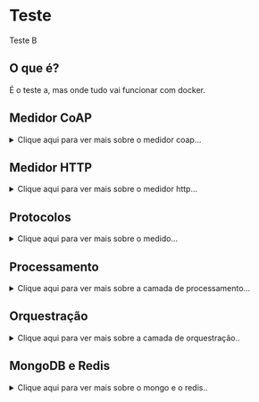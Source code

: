 # Teste
Teste B

## O que é?
É o teste a, mas onde tudo vai funcionar com docker.

## Medidor CoAP
<details>
  <summary>Clique aqui para ver mais sobre o medidor coap...</summary>
  
  ### O que é? 
  Simulador do medidor inteligente de energia, le o arquivo data.csv e faz a transmissão dos dados a cada segundo utilizando o protocolo CoAP.

  ### Qual o nível da camada?
  1

</details>

## Medidor HTTP
<details>
  <summary>Clique aqui para ver mais sobre o medidor http...</summary>
  
  ### O que é? 
  Simulador do medidor inteligente de energia, le o arquivo data.csv e faz a transmissão dos dados a cada segundo utilizando o protocolo HTTP.

  ### Qual o nível da camada?
  1

</details>

## Protocolos
<details>
  <summary>Clique aqui para ver mais sobre o medido...</summary>
  
  ### O que é? 
  A camada que vai receber diversos protocolos de entrada e fazer a transmissão de diversos protocolos de saída.

  ### Qual o nível da camada?
  2

</details>

## Processamento
<details>
  <summary>Clique aqui para ver mais sobre a camada de processamento...</summary>
  
  ### O que é? 
  A camada que vai receber os dados, armazenar eles de forma que os serviços e outras névoas podem consultar.

  ### Qual o nível da camada?
  3

</details>


## Orquestração
<details>
  <summary>Clique aqui para ver mais sobre a camada de orquestração..</summary>
  
  ### O que é? 
  A camada onde vai ser executado os containers de serviços.

  ### Qual o nível da camada?
  4

</details>


## MongoDB e Redis
<details>
  <summary>Clique aqui para ver mais sobre o mongo e o redis..</summary>
  
  ### O que é? 
  Container docker que tem o mongo e o redis que vai armazenar os dados caso um dos serviços falhem.

  ### Qual o nível da camada?
  0

</details>
